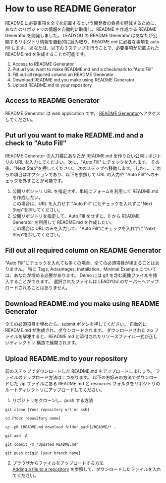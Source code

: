 # How to use README Generator

README に必要事項を全てを記載するという開発者の負担を軽減するために、あなたのリポジトリの情報を自動的に取得し、README を作成する README Generator を開発しました。
LEADYOU の README Generator はあなたが公開するリポジトリ情報を自動的に読み取り、README.md に必要な事項を auto fill します。
あなたは、以下の３ステップを行うことで、必要事項が記載された README.md を生成することが可能です。

1. Access to README Generator
2. Put url you want to make README.md and a checkmark to "Auto Fill"
3. Fill out all required column on README Generator
4. Download README.md you make using README Generator
5. Upload README.md to your repository

## Access to README Generator

README Generator は web application です。
[README Generator](https://leadyou.hacknock.com)へアクセスしてください。

## Put url you want to make README.md and a check to "Auto Fill"

README Generator の入力欄にあなたが README.md を作りたい公開リポジトリの URL を入力してください。次に、"Auto Fill" にチェックを入れます。
その後、"Next Step"を押してください。
次のステップへ移動します。
しかし、これらの項目はオプションであり、以下を参照して URL の入力や "Auto Fill"へのチェックを外すことが可能です。

1. 公開リポジトリ URL を指定せず、単純にフォームを利用して README.md を作成したい。  
   この場合は、URL を入力せず "Auto Fill" にもチェックを入れずに"Next Step"を押してください。
2. 公開リポジトリを指定して、Auto Fill をせずに、0 から README Generator を利用して README.md を作成したい。  
   この場合は URL のみを入力して、"Auto Fill"にチェックを入れずに"Next Step"を押してください。

## Fill out all required column on README Generator

"Auto Fill"にチェックを入れても多くの場合、全ての必須項目が埋まることはありません。
特に Tags, Advantages, Installation、Minimal Example については、あなたが埋める必要があります。
Demo には gif を含む画像ファイルを挿入することができます。
選択されたファイルは LEADYOU のサーバーへアップロードされることはありません。

## Download README.md you make using README Generator

全ての必須項目を埋めたら、submit ボタンを押してください。
自動的に README.md が生成され、ダウンロードされます。
ダウンロードされた zip ファイルを解凍すると、README.md と添付されたリソースファイル一式が正しいディレクトリ 構造で展開されます。

## Upload README.md to your repository

前のステップでダウンロードした README.md をアップロードしましょう。
ファイルのアップロード方法は二つあります。
以下のお好みの方法でダウンロードした zip ファイルにある README.md と resources フォルダをリポジトリのルートディレクトリにアップロードしてください。

1. リポジトリをクローンし、push する方法

```
git clone [Your repository url or ssh]

cd [Your repository name]

cp -pR [README.md download folder path]/README/* .

git add -A

git commit -m "Updated README.md"

git push origin [your branch name]
```

2. ブラウザからファイルをアップロードする方法  
   [Adding a file to a repository](https://docs.github.com/en/github/managing-files-in-a-repository/adding-a-file-to-a-repository) を参照して、ダウンロードしたファイルを入れてください。
